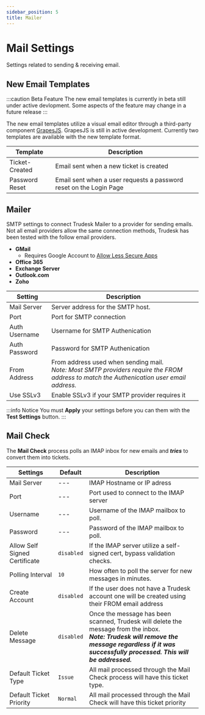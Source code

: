 ```yaml
---
sidebar_position: 5
title: Mailer
---
```


# Mail Settings
Settings related to sending & receiving email. 

## New Email Templates
:::caution Beta Feature
The new email templates is currently in beta still under active devlopment. Some aspects of the feature may change in a future release
:::

The new email templates utilize a visual email editor through a third-party component [GrapesJS](https://grapesjs.com/). GrapesJS is still in active development. Currently two templates are available with the new template format.

| Template | Description |
| --- | --- |
| Ticket-Created | Email sent when a new ticket is created|
| Password Reset | Email sent when a user requests a password reset on the Login Page |

## Mailer
SMTP settings to connect Trudesk Mailer to a provider for sending emails. 
Not all email providers allow the same connection methods, Trudesk has been tested with the follow email providers.
- **GMail**
  - Requires Google Account to [Allow Less Secure Apps](https://support.google.com/accounts/answer/6010255?hl=en)
- **Office 365**
- **Exchange Server**
- **Outlook.com**
- **Zoho**

| Setting | Description |
| --- | --- |
| Mail Server | Server address for the SMTP host. |
| Port | Port for SMTP connection |
| Auth Username | Username for SMTP Authenication  |
| Auth Password | Password for SMTP Authenication | 
| From Address | From address used when sending mail. <br /> *Note: Most SMTP providers require the FROM address to match the Authenication user email address.* |
| Use SSLv3 | Enable SSLv3 if your SMTP provider requires it |

:::info Notice
You must **Apply** your settings before you can them with the **Test Settings** button.
:::

## Mail Check
The **Mail Check** process polls an IMAP inbox for new emails and ***tries*** to convert them into tickets. 

| Settings | Default | Description |
| --- | --- | --- |
| Mail Server | --- | IMAP Hostname or IP adress |
| Port | --- | Port used to connect to the IMAP server |
| Username | --- | Username of the IMAP mailbox to poll. |
| Password | --- | Password of the IMAP mailbox to poll. |
| Allow Self Signed Certificate | `disabled` | If the IMAP server utilize a self-signed cert, bypass validation checks. |
| Polling Interval | `10` | How often to poll the server for new messages in minutes.
| Create Account | `disabled` | If the user does not have a Trudesk account one will be created using their FROM email address |
| Delete Message | `disabled` | Once the message has been scanned, Trudesk will delete the message from the inbox. <br />***Note: Trudesk will remove the message regardless if it was successfully processed. This will be addressed.*** |
| Default Ticket Type | `Issue` | All mail processed through the Mail Check process will have this ticket type. |
| Default Ticket Priority | `Normal` | All mail processed through the Mail Check will have this ticket priority |
